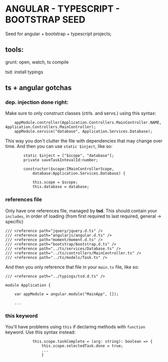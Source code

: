 # ANGULAR - TYPESCRIPT - BOOTSTRAP SEED

Seed for angular + bootstrap + typescript projects;

## tools:

grunt: 
open, watch, ts compile

tsd: 
install typings

## ts + angular gotchas

### dep. injection done right:

Make sure to only construct classes (ctrls. and servs.) using this syntax:

```
    appModule.controller(Application.Controllers.MainController.NAME, Application.Controllers.MainController);
    appModule.service("database", Application.Services.Database);

```

This way you don't clutter the file with dependencies that may change over time.
And then you can use `static $inject`, like so:

```
        static $inject = ["$scope", "database"];
        private saveTaskIntevalId:number;

        constructor($scope:IMainControllerScope,
            database:Application.Services.Database) {

            this.scope = $scope;
            this.database = database;
```

### references file

Only have one references file, managed by **tsd**. This should contain your `includes`, in order of loading (from first required to last required, general -> specific)

```
/// <reference path="jquery/jquery.d.ts" />
/// <reference path="angularjs/angular.d.ts" />
/// <reference path="moment/moment.d.ts" />
/// <reference path="bootstrap/bootstrap.d.ts" />
/// <reference path="../ts/services/Database.ts" />
/// <reference path="../ts/controllers/MainController.ts" />
/// <reference path="../ts/models/Task.ts" />
```

And then you only reference that file in your `main.ts` file, like so:

```
/// <reference path="../typings/tsd.d.ts" />

module Application {

    var appModule = angular.module("MainApp", []);
    
    ...
```

### this keyword

You'll have problems using `this` if declaring methods with `function` keyword. Use this syntax instead:
```
            this.scope.taskComplete = (arg: string): boolean => {
                this.scope.selectedTask.done = true;
                ...
                }
```

